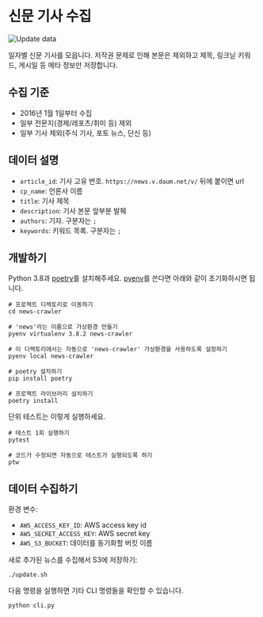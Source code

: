# 신문 기사 수집

![Update data](https://github.com/misogynyX/news-crawler/workflows/Update%20data/badge.svg)

일자별 신문 기사를 모읍니다. 저작권 문제로 인해 본문은 제외하고 제목, 링크닏
키워드, 게시일 등 메타 정보만 저장합니다.

## 수집 기준

- 2016년 1월 1일부터 수집
- 일부 전문지(경제/레포츠/취미 등) 제외
- 일부 기사 제외(주식 기사, 포토 뉴스, 단신 등)

## 데이터 설명

- `article_id`: 기사 고유 번호. `https://news.v.daum.net/v/` 뒤에 붙이면 url
- `cp_name`: 언론사 이름
- `title`: 기사 제목
- `description`: 기사 본문 앞부분 발췌
- `authors`: 기자. 구분자는 `;`
- `keywords`: 키워드 목록. 구분자는 `;`

## 개발하기

Python 3.8과 [poetry](https://python-poetry.org)를 설치해주세요. [pyenv](https://github.com/pyenv/pyenv)를 쓴다면 아래와 같이 초기화하시면 됩니다.

```
# 프로젝트 디렉토리로 이동하기
cd news-crawler

# 'news'라는 이름으로 가상환경 만들기
pyenv virtualenv 3.8.2 news-crawler

# 이 디렉토리에서는 자동으로 'news-crawler' 가상환경을 사용하도록 설정하기
pyenv local news-crawler

# poetry 설치하기
pip install poetry

# 프로젝트 라이브러리 설치하기
poetry install
```

단위 테스트는 이렇게 실행하세요.

```
# 테스트 1회 실행하기
pytest

# 코드가 수정되면 자동으로 테스트가 실행되도록 하기
ptw
```

## 데이터 수집하기

환경 변수:

* `AWS_ACCESS_KEY_ID`: AWS access key id
* `AWS_SECRET_ACCESS_KEY`: AWS secret key
* `AWS_S3_BUCKET`: 데이터를 동기화할 버킷 이름

새로 추가된 뉴스를 수집해서 S3에 저장하기:

```
./update.sh
```

다음 명령을 실행하면 기타 CLI 명령들을 확인할 수 있습니다.

```
python cli.py
```
